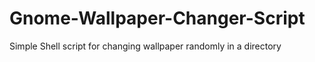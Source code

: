 # Gnome-Wallpaper-Changer-Script
Simple Shell script for changing wallpaper randomly in a directory
